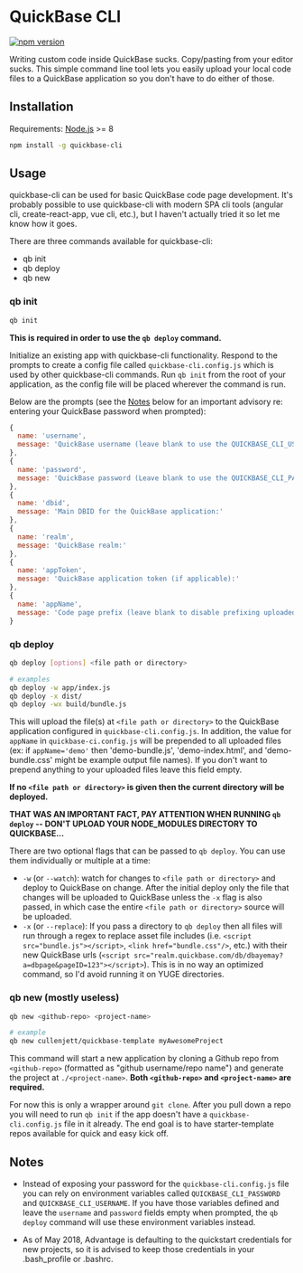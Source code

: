 # QuickBase CLI
[![npm version](https://badge.fury.io/js/quickbase-cli.svg)](https://badge.fury.io/js/quickbase-cli)

Writing custom code inside QuickBase sucks. Copy/pasting from your editor sucks. This simple command line tool lets you easily upload your local code files to a QuickBase application so you don't have to do either of those.

## Installation
Requirements: [Node.js](https://nodejs.org/en/) >= 8

```bash
npm install -g quickbase-cli
```

## Usage
quickbase-cli can be used for basic QuickBase code page development. It's probably possible to use quickbase-cli with modern SPA cli tools (angular cli, create-react-app, vue cli, etc.), but I haven't actually tried it so let me know how it goes.

There are three commands available for quickbase-cli:
- qb init
- qb deploy
- qb new

### qb init
```bash
qb init
```
**This is required in order to use the `qb deploy` command.**

Initialize an existing app with quickbase-cli functionality. Respond to the prompts to create a config file called  `quickbase-cli.config.js` which is used by other quickbase-cli commands. Run `qb init` from the root of your application, as the config file will be placed wherever the command is run.

Below are the prompts (see the [Notes](#notes) below for an important advisory re: entering your QuickBase password when prompted):

```javascript
{
  name: 'username',
  message: 'QuickBase username (leave blank to use the QUICKBASE_CLI_USERNAME environment variable):'
},
{
  name: 'password',
  message: 'QuickBase password (Leave blank to use the QUICKBASE_CLI_PASSWORD env variable):'
},
{
  name: 'dbid',
  message: 'Main DBID for the QuickBase application:'
},
{
  name: 'realm',
  message: 'QuickBase realm:'
},
{
  name: 'appToken',
  message: 'QuickBase application token (if applicable):'
},
{
  name: 'appName',
  message: 'Code page prefix (leave blank to disable prefixing uploaded pages):'
}
```

### qb deploy
```bash
qb deploy [options] <file path or directory>

# examples
qb deploy -w app/index.js
qb deploy -x dist/
qb deploy -wx build/bundle.js
```

This will upload the file(s) at `<file path or directory>` to the QuickBase application configured in `quickbase-cli.config.js`. In addition, the value for `appName` in `quickbase-ci.config.js` will be prepended to all uploaded files (ex: if  `appName='demo'` then 'demo-bundle.js', 'demo-index.html', and 'demo-bundle.css' might be example output file names). If you don't want to prepend anything to your uploaded files leave this field empty.

**If no `<file path or directory>` is given then the current directory will be deployed.**

**THAT WAS AN IMPORTANT FACT, PAY ATTENTION WHEN RUNNING `qb deploy` -- DON'T UPLOAD YOUR NODE_MODULES DIRECTORY TO QUICKBASE...**

There are two optional flags that can be passed to `qb deploy`. You can use them individually or multiple at a time:
- `-w` (or `--watch`): watch for changes to `<file path or directory>` and deploy to QuickBase on change. After the initial deploy only the file that changes will be uploaded to QuickBase unless the `-x` flag is also passed, in which case the entire `<file path or directory>` source will be uploaded.
- `-x` (or `--replace`): If you pass a directory to `qb deploy` then all files will run through a regex to replace asset file includes (i.e. `<script src="bundle.js"></script>`, `<link href="bundle.css"/>`, etc.) with their new QuickBase urls (`<script src="realm.quickbase.com/db/dbayemay?a=dbpage&pageID=123"></script>`). This is in no way an optimized command, so I'd avoid running it on YUGE directories.

### qb new (mostly useless)
```bash
qb new <github-repo> <project-name>

# example
qb new cullenjett/quickbase-template myAwesomeProject
```

This command will start a new application by cloning a Github repo from `<github-repo>` (formatted as "github username/repo name") and generate the project at `./<project-name>`. **Both `<github-repo>` and `<project-name>` are required.**

For now this is only a wrapper around `git clone`. After you pull down a repo you will need to run `qb init` if the app doesn't have a `quickbase-cli.config.js` file in it already. The end goal is to have starter-template repos available for quick and easy kick off.


## Notes

* Instead of exposing your password for the `quickbase-cli.config.js` file you can rely on environment variables called `QUICKBASE_CLI_PASSWORD` and `QUICKBASE_CLI_USERNAME`. If you have those variables defined and leave the `username` and `password` fields empty when prompted, the `qb deploy` command will use these environment variables instead.

* As of May 2018, Advantage is defaulting to the quickstart credentials for new projects, so it is advised to keep those credentials in your .bash_profile or .bashrc.
